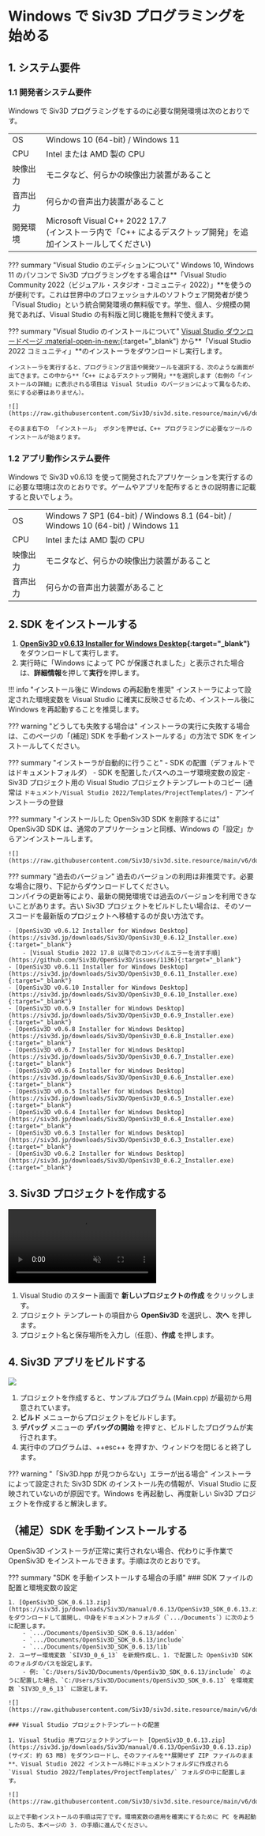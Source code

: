# Windows で Siv3D プログラミングを始める

## 1. システム要件
### 1.1 開発者システム要件
Windows で Siv3D プログラミングをするのに必要な開発環境は次のとおりです。

|  |  |
|--|--|
| OS | Windows 10 (64-bit) /  Windows 11 |
| CPU | Intel または AMD 製の CPU |
| 映像出力 | モニタなど、何らかの映像出力装置があること |
| 音声出力 | 何らかの音声出力装置があること |
| 開発環境 | Microsoft Visual C++ 2022 17.7<br>(インストーラ内で「C++ によるデスクトップ開発」を追加インストールしてください) |

??? summary "Visual Studio のエディションについて"
	Windows 10, Windows 11 のパソコンで Siv3D プログラミングをする場合は**「Visual Studio Community 2022（ビジュアル・スタジオ・コミュニティ 2022）」**を使うのが便利です。これは世界中のプロフェッショナルのソフトウェア開発者が使う「Visual Studio」という統合開発環境の無料版です。学生、個人、少規模の開発であれば、Visual Studio の有料版と同じ機能を無料で使えます。

??? summary "Visual Studio のインストールについて"
	[Visual Studio ダウンロードページ :material-open-in-new:](https://visualstudio.microsoft.com/ja/downloads/){:target="_blank"} から**「Visual Studio 2022 コミュニティ」**のインストーラをダウンロードし実行します。

	インストーラを実行すると、プログラミング言語や開発ツールを選択する、次のような画面が出てきます。この中から**「C++ によるデスクトップ開発」**を選択します（右側の「インストールの詳細」に表示される項目は Visual Studio のバージョンによって異なるため、気にする必要はありません）。

	![](https://raw.githubusercontent.com/Siv3D/siv3d.site.resource/main/v6/download/windows/vs_installer_desktop.png)

	そのまま右下の 「インストール」 ボタンを押せば、C++ プログラミングに必要なツールのインストールが始まります。

### 1.2 アプリ動作システム要件
Windows で Siv3D v0.6.13 を使って開発されたアプリケーションを実行するのに必要な環境は次のとおりです。ゲームやアプリを配布するときの説明書に記載すると良いでしょう。

|  |  |
|--|--|
| OS | Windows 7 SP1 (64-bit) / Windows 8.1 (64-bit) / Windows 10 (64-bit) /  Windows 11 |
| CPU | Intel または AMD 製の CPU |
| 映像出力 | モニタなど、何らかの映像出力装置があること |
| 音声出力 | 何らかの音声出力装置があること |

## 2. SDK をインストールする

1. **[OpenSiv3D v0.6.13 Installer for Windows Desktop](https://siv3d.jp/downloads/Siv3D/OpenSiv3D_0.6.13_Installer.exe){:target="_blank"}** をダウンロードして実行します。
1. 実行時に「Windows によって PC が保護されました」と表示された場合は、**詳細情報**を押して**実行**を押します。

!!! info "インストール後に Windows の再起動を推奨"
	インストーラによって設定された環境変数を Visual Studio に確実に反映させるため、インストール後に Windows を再起動することを推奨します。

??? warning "どうしても失敗する場合は"
	インストーラの実行に失敗する場合は、このページの「(補足) SDK を手動インストールする」の方法で SDK をインストールしてください。

??? summary "インストーラが自動的に行うこと"
	- SDK の配置（デフォルトではドキュメントフォルダ）
	- SDK を配置したパスへのユーザ環境変数の設定
	- Siv3D プロジェクト用の Visual Studio プロジェクトテンプレートのコピー (通常は `ドキュメント/Visual Studio 2022/Templates/ProjectTemplates/`)
	- アンインストーラの登録

??? summary "インストールした OpenSiv3D SDK を削除するには"
	OpenSiv3D SDK は、通常のアプリケーションと同様、Windows の「設定」からアンインストールします。

	![](https://raw.githubusercontent.com/Siv3D/siv3d.site.resource/main/v6/download/windows/uninstall.png)

??? summary "過去のバージョン"
	過去のバージョンの利用は非推奨です。必要な場合に限り、下記からダウンロードしてください。  
	コンパイラの更新等により、最新の開発環境では過去のバージョンを利用できないことがあります。古い Siv3D プロジェクトをビルドしたい場合は、そのソースコードを最新版のプロジェクトへ移植するのが良い方法です。

	- [OpenSiv3D v0.6.12 Installer for Windows Desktop](https://siv3d.jp/downloads/Siv3D/OpenSiv3D_0.6.12_Installer.exe){:target="_blank"}
		- [Visual Studio 2022 17.8 以降でのコンパイルエラーを消す手順](https://github.com/Siv3D/OpenSiv3D/issues/1136){:target="_blank"}
	- [OpenSiv3D v0.6.11 Installer for Windows Desktop](https://siv3d.jp/downloads/Siv3D/OpenSiv3D_0.6.11_Installer.exe){:target="_blank"}
	- [OpenSiv3D v0.6.10 Installer for Windows Desktop](https://siv3d.jp/downloads/Siv3D/OpenSiv3D_0.6.10_Installer.exe){:target="_blank"}
	- [OpenSiv3D v0.6.9 Installer for Windows Desktop](https://siv3d.jp/downloads/Siv3D/OpenSiv3D_0.6.9_Installer.exe){:target="_blank"}
	- [OpenSiv3D v0.6.8 Installer for Windows Desktop](https://siv3d.jp/downloads/Siv3D/OpenSiv3D_0.6.8_Installer.exe){:target="_blank"}
	- [OpenSiv3D v0.6.7 Installer for Windows Desktop](https://siv3d.jp/downloads/Siv3D/OpenSiv3D_0.6.7_Installer.exe){:target="_blank"}
	- [OpenSiv3D v0.6.6 Installer for Windows Desktop](https://siv3d.jp/downloads/Siv3D/OpenSiv3D_0.6.6_Installer.exe){:target="_blank"}
	- [OpenSiv3D v0.6.5 Installer for Windows Desktop](https://siv3d.jp/downloads/Siv3D/OpenSiv3D_0.6.5_Installer.exe){:target="_blank"}
	- [OpenSiv3D v0.6.4 Installer for Windows Desktop](https://siv3d.jp/downloads/Siv3D/OpenSiv3D_0.6.4_Installer.exe){:target="_blank"}
	- [OpenSiv3D v0.6.3 Installer for Windows Desktop](https://siv3d.jp/downloads/Siv3D/OpenSiv3D_0.6.3_Installer.exe){:target="_blank"}
	- [OpenSiv3D v0.6.2 Installer for Windows Desktop](https://siv3d.jp/downloads/Siv3D/OpenSiv3D_0.6.2_Installer.exe){:target="_blank"}

## 3. Siv3D プロジェクトを作成する

<video src="https://github.com/Siv3D/siv3d.site.resource/blob/main/v7/download/msvc.mp4?raw=true" autoplay loop muted playsinline></video>

1. Visual Studio のスタート画面で **新しいプロジェクトの作成** をクリックします。
1. プロジェクト テンプレートの項目から **OpenSiv3D** を選択し、**次へ** を押します。
1. プロジェクト名と保存場所を入力し（任意）、**作成** を押します。


## 4. Siv3D アプリをビルドする
![](https://raw.githubusercontent.com/Siv3D/siv3d.site.resource/main/v7/download/msvc.png)

1. プロジェクトを作成すると、サンプルプログラム (Main.cpp) が最初から用意されています。
1. **ビルド** メニューからプロジェクトをビルドします。
1. **デバッグ** メニューの **デバッグの開始** を押すと、ビルドしたプログラムが実行されます。
1. 実行中のプログラムは、++esc++ を押すか、ウィンドウを閉じると終了します。

??? warning "「Siv3D.hpp が見つからない」エラーが出る場合"
	インストーラによって設定された Siv3D SDK のインストール先の情報が、Visual Studio に反映されていないのが原因です。Windows を再起動し、再度新しい Siv3D プロジェクトを作成すると解決します。

## （補足）SDK を手動インストールする
OpenSiv3D インストーラが正常に実行されない場合、代わりに手作業で OpenSiv3D をインストールできます。手順は次のとおりです。

??? summary "SDK を手動インストールする場合の手順"
	### SDK ファイルの配置と環境変数の設定

	1. [OpenSiv3D_SDK_0.6.13.zip](https://siv3d.jp/downloads/Siv3D/manual/0.6.13/OpenSiv3D_SDK_0.6.13.zip) をダウンロードして展開し、中身をドキュメントフォルダ（`.../Documents`）に次のように配置します。
		- `.../Documents/OpenSiv3D_SDK_0.6.13/addon`
		- `.../Documents/OpenSiv3D_SDK_0.6.13/include`
		- `.../Documents/OpenSiv3D_SDK_0.6.13/lib`
	2. ユーザー環境変数 `SIV3D_0_6_13` を新規作成し、1. で配置した OpenSiv3D SDK のフォルダのパスを設定します。
		- 例: `C:/Users/Siv3D/Documents/OpenSiv3D_SDK_0.6.13/include` のように配置した場合、`C:/Users/Siv3D/Documents/OpenSiv3D_SDK_0.6.13` を環境変数 `SIV3D_0_6_13` に設定します。

	![](https://raw.githubusercontent.com/Siv3D/siv3d.site.resource/main/v6/download/windows/envvariable.png)  

	### Visual Studio プロジェクトテンプレートの配置

	1. Visual Studio 用プロジェクトテンプレート [OpenSiv3D_0.6.13.zip](https://siv3d.jp/downloads/Siv3D/manual/0.6.13/OpenSiv3D_0.6.13.zip) (サイズ: 約 63 MB) をダウンロードし、そのファイルを**展開せず ZIP ファイルのまま**、Visual Studio 2022 インストール時にドキュメントフォルダに作成される `Visual Studio 2022/Templates/ProjectTemplates/` フォルダの中に配置します。  

	![](https://raw.githubusercontent.com/Siv3D/siv3d.site.resource/main/v6/download/windows/projecttemplate.png)  

	以上で手動インストールの手順は完了です。環境変数の適用を確実にするために PC を再起動したのち、本ページの 3. の手順に進んでください。
